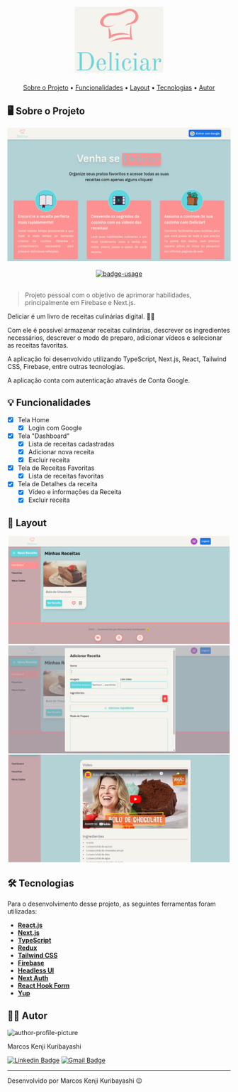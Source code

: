 <!-- CABEÇALHO -->
<div id="readme-top" align="center">
    <h1>
        <img width=200 src="/public/img/deliciar-logo.png" alt="logo de Deliciar" />
    </h1>
    <p>
        <a href="#%EF%B8%8F-sobre-o-projeto">Sobre o Projeto</a> •
        <a href="#-funcionalidades">Funcionalidades</a> •
        <a href="#-layout">Layout</a> •
        <a href="#%EF%B8%8F-tecnologias">Tecnologias</a> •
        <a href="#-autor">Autor</a>
    </p>
</div>

<!-- SOBRE O PROJETO -->

## 🖥️ Sobre o Projeto

<div align="center">
    <img src=".github/home-page.png" width=800/>
    <br/>
    <br/>
    <a href="https://deliciar.vercel.app/">
        <img src="https://img.shields.io/badge/demo-ver%20aplicação-blue?style=for-the-badge" alt="badge-usage" >
    </a>
</div>

<br/>

> Projeto pessoal com o objetivo de aprimorar habilidades, principalmente em Firebase e Next.js.

Deliciar é um livro de receitas culinárias digital. 👨‍🍳

Com ele é possível armazenar receitas culinárias, descrever os ingredientes necessários, descrever o modo de preparo, adicionar vídeos e selecionar as receitas favoritas.

A aplicação foi desenvolvido utilizando TypeScript, Next.js, React, Tailwind CSS, Firebase, entre outras tecnologias.

A aplicação conta com autenticação através de Conta Google.

<!-- FUNCIONALIDADES -->

## 💡 Funcionalidades

- [x] Tela Home
  - [x] Login com Google
- [x] Tela "Dashboard"
  - [x] Lista de receitas cadastradas
  - [x] Adicionar nova receita
  - [x] Excluir receita
- [x] Tela de Receitas Favoritas
  - [x] Lista de receitas favoritas
- [x] Tela de Detalhes da receita
  - [x] Vídeo e informações da Receita
  - [x] Excluir receita

<!-- LAYOUT -->

## 🎨 Layout

<p align="center">
  <img src=".github/dashboard-page.png" width=500>

  <img src=".github/recipe-addition.png" width=500>

  <img src=".github/recipe-page.png" width=500>
</p>

<!-- TECNOLOGIAS -->

## 🛠️ Tecnologias

Para o desenvolvimento desse projeto, as seguintes ferramentas foram utilizadas:

- **[React.js](https://pt-br.reactjs.org/)**
- **[Next.js](https://nextjs.org/)**
- **[TypeScript](https://www.typescriptlang.org/)**
- **[Redux](https://redux.js.org/)**
- **[Tailwind CSS](https://tailwindcss.com/)**
- **[Firebase](https://firebase.google.com/?hl=pt)**
- **[Headless UI](https://headlessui.com/)**
- **[Next Auth](https://next-auth.js.org/)**
- **[React Hook Form](https://www.react-hook-form.com/)**
- **[Yup](https://www.npmjs.com/package/yup)**

## 👨‍💻 Autor

<img style="border-radius: 15%;" src="https://gitlab.com/uploads/-/system/user/avatar/8603970/avatar.png?width=400" width=70 alt="author-profile-picture"/>

Marcos Kenji Kuribayashi

[![Linkedin Badge](https://img.shields.io/badge/-LinkedIn-blue?style=flat&logo=Linkedin&logoColor=white)](https://www.linkedin.com/in/marcos-kuribayashi/) [![Gmail Badge](https://img.shields.io/badge/-marcosken13@gmail.com-c14438?style=flat&logo=Gmail&logoColor=white)](mailto:marcosken13@gmail.com)

---

Desenvolvido por Marcos Kenji Kuribayashi 😉
